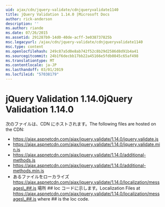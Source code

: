 ```yaml
---
uid: ajax/cdn/jquery-validate/cdnjqueryvalidate1140
title: jQuery Validation 1.14.0 |Microsoft Docs
author: rick-anderson
description: ''
ms.author: riande
ms.date: 07/26/2015
ms.assetid: 291287b9-14d0-40de-acff-3e038737825b
msc.legacyurl: /ajax/cdn/jquery-validate/cdnjqueryvalidate1140
msc.type: content
ms.openlocfilehash: 249c87a5d0e8ab742f52c8b29d2586d8d91b4a41
ms.sourcegitcommit: 24b1f6decbb17bb22a45166e5fdb0845c65af498
ms.translationtype: MT
ms.contentlocale: ja-JP
ms.lasthandoff: 03/01/2019
ms.locfileid: "57038179"
---
```

<a name="jquery-validation-1140"></a><span data-ttu-id="0b69d-102">jQuery Validation 1.14.0</span><span class="sxs-lookup"><span data-stu-id="0b69d-102">jQuery Validation 1.14.0</span></span>
====================
<span data-ttu-id="0b69d-103">次のファイルは、CDN にホストされます。</span><span class="sxs-lookup"><span data-stu-id="0b69d-103">The following files are hosted on the CDN:</span></span>

- https://ajax.aspnetcdn.com/ajax/jquery.validate/1.14.0/jquery.validate.js
- https://ajax.aspnetcdn.com/ajax/jquery.validate/1.14.0/jquery.validate.min.js
- https://ajax.aspnetcdn.com/ajax/jquery.validate/1.14.0/additional-methods.js
- https://ajax.aspnetcdn.com/ajax/jquery.validate/1.14.0/additional-methods.min.js
- <span data-ttu-id="0b69d-104">あるファイルをローカライズ https://ajax.aspnetcdn.com/ajax/jquery.validate/1.14.0/localization/messages\_##.js 場所 ## loc コードに示します。</span><span class="sxs-lookup"><span data-stu-id="0b69d-104">Localization Files at https://ajax.aspnetcdn.com/ajax/jquery.validate/1.14.0/localization/messages\_##.js where ## is the loc code.</span></span>
